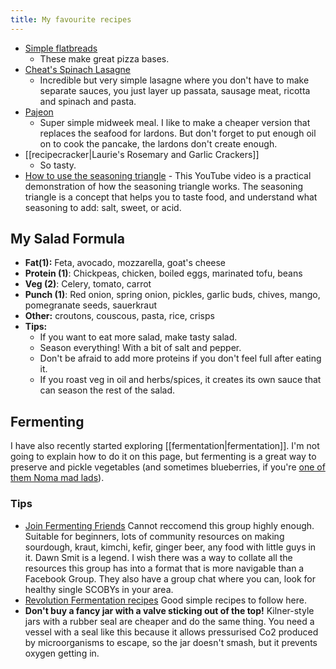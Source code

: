 ```yaml
---
title: My favourite recipes
---
```

- [Simple flatbreads](https://www.bbcgoodfood.com/recipes/no-yeast-pizza-dough)
    - These make great pizza bases.
- [Cheat's Spinach Lasagne](https://www.gimmesomeoven.com/spinach-lasagna-recipe/)
  - Incredible but very simple lasagne where you don't have to make separate sauces, you just layer up passata, sausage meat, ricotta and spinach and pasta.
- [Pajeon](https://www.maangchi.com/recipe/pajeon)
  - Super simple midweek meal. I like to make a cheaper version that replaces the seafood for lardons. But don't forget to put enough oil on to cook the pancake, the lardons don't create enough.
- [[recipecracker|Laurie's Rosemary and Garlic Crackers]]
  - So tasty.
- [How to use the seasoning triangle](https://youtu.be/mFzCV2wI6Jc?si=VcXND9Nnb7riUSsa) - This YouTube video is a practical demonstration of how the seasoning triangle works. The seasoning triangle is a concept that helps you to taste food, and understand what seasoning to add: salt, sweet, or acid.

## My Salad Formula
- **Fat(1):** Feta, avocado, mozzarella, goat's cheese
- **Protein (1)**: Chickpeas, chicken, boiled eggs, marinated tofu, beans
- **Veg (2)**: Celery, tomato, carrot
- **Punch (1)**: Red onion, spring onion, pickles, garlic buds, chives, mango, pomegranate seeds, sauerkraut 
- **Other:** croutons, couscous, pasta, rice, crisps
- **Tips:**
   	- If you want to eat more salad, make tasty salad.
   	- Season everything! With a bit of salt and pepper.
   	- Don't be afraid to add more proteins if you don't feel full after eating it.
   	- If you roast veg in oil and herbs/spices, it creates its own sauce that can season the rest of the salad.

## Fermenting
I have also recently started exploring [[fermentation|fermentation]]. I'm not going to explain how to do it on this page, but fermenting is a great way to preserve and pickle vegetables (and sometimes blueberries, if you're [one of them Noma mad lads](https://www.illinoistimes.com/food-drink/foundations-of-flavor-the-noma-guide-to-fermentation-11448252)).
### Tips
- [Join Fermenting Friends](https://www.facebook.com/share/d4zh3ZfDae5VqaYa/) Cannot reccomend this group highly enough. Suitable for beginners, lots of community resources on making sourdough, kraut, kimchi, kefir, ginger beer, any food with little guys in it. Dawn Smit is a legend. I wish there was a way to collate all the resources this group has into a format that is more navigable than a Facebook Group. They also have a group chat where you can, look for healthy single SCOBYs in your area.
- [Revolution Fermentation recipes](https://revolutionfermentation.com/en/) Good simple recipes to follow here.
- **Don't buy a fancy jar with a valve sticking out of the top!** Kilner-style jars with a rubber seal are cheaper and do the same thing. You need a vessel with a seal like this because it allows pressurised Co2 produced by microorganisms to escape, so the jar doesn't smash, but it prevents oxygen getting in.
